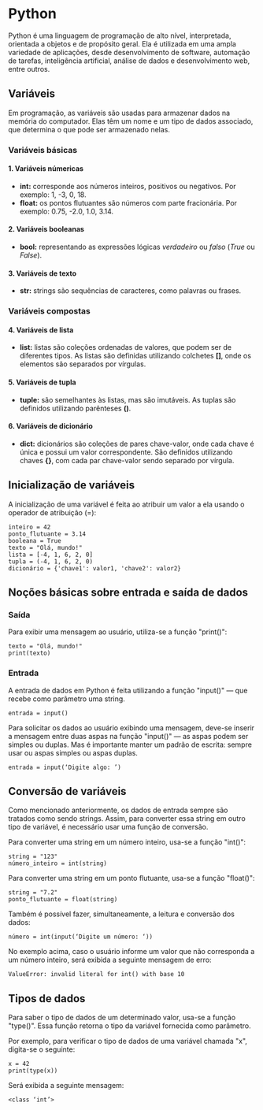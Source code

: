 # **Python**

Python é uma linguagem de programação de alto nível, interpretada, orientada a objetos e de propósito geral. Ela é utilizada em uma ampla variedade de aplicações, desde desenvolvimento de software, automação de tarefas, inteligência artificial, análise de dados e desenvolvimento web, entre outros.

## **Variáveis**

Em programação, as variáveis são usadas para armazenar dados na memória do computador. Elas têm um nome e um tipo de dados associado, que determina o que pode ser armazenado nelas.

### **Variáveis básicas**

#### 1. **Variáveis númericas**
+ **int:** corresponde aos números inteiros, positivos ou negativos. Por exemplo: 1, -3, 0, 18.
+ **float:** os pontos flutuantes são números com parte fracionária. Por exemplo: 0.75, -2.0, 1.0, 3.14.

#### 2. **Variáveis booleanas**
+ **bool:** representando as expressões lógicas *verdadeiro* ou *falso* (*True* ou *False*).

#### 3. **Variáveis de texto**
+ **str:** strings são sequências de caracteres, como palavras ou frases.

### **Variáveis compostas**

#### 4. **Variáveis de lista**
+ **list:** listas são coleções ordenadas de valores, que podem ser de diferentes tipos. As listas são definidas utilizando colchetes **[]**, onde os elementos são separados por vírgulas.

#### 5. **Variáveis de tupla**
+ **tuple:** são semelhantes às listas, mas são imutáveis. As tuplas são definidos utilizando parênteses **()**. 

#### 6. **Variáveis de dicionário**
+ **dict:** dicionários são coleções de pares chave-valor, onde cada chave é única e possui um valor correspondente. São definidos utilizando chaves **{}**, com cada par chave-valor sendo separado por vírgula.

## Inicialização de variáveis

A inicialização de uma variável é feita ao atribuir um valor a ela usando o operador de atribuição (=):

~~~
inteiro = 42
ponto_flutuante = 3.14
booleana = True
texto = "Olá, mundo!"
lista = [-4, 1, 6, 2, 0]
tupla = (-4, 1, 6, 2, 0)
dicionário = {'chave1': valor1, 'chave2': valor2}
~~~

## Noções básicas sobre entrada e saída de dados

### Saída

Para exibir uma mensagem ao usuário, utiliza-se a função "print()":

~~~
texto = "Olá, mundo!"
print(texto)
~~~

### Entrada

A entrada de dados em Python é feita utilizando a função "input()" — que recebe como parâmetro uma string.

~~~
entrada = input()
~~~

Para solicitar os dados ao usuário exibindo uma mensagem, deve-se inserir a mensagem entre duas aspas na função "input()" — as aspas podem ser simples ou duplas. Mas é importante manter um padrão de escrita: sempre usar ou aspas simples ou aspas duplas.

~~~
entrada = input(‘Digite algo: ’)
~~~

## Conversão de variáveis

Como mencionado anteriormente, os dados de entrada sempre são tratados como sendo strings. Assim, para converter essa string em outro tipo de variável, é necessário usar uma função de conversão. 

Para converter uma string em um número inteiro, usa-se a função "int()":

~~~
string = "123"
número_inteiro = int(string)
~~~

Para converter uma string em um ponto flutuante, usa-se a função "float()":

~~~
string = "7.2"
ponto_flutuante = float(string)
~~~

Também é possível fazer, simultaneamente, a leitura e conversão dos dados:

~~~
número = int(input(‘Digite um número: ‘))
~~~

No exemplo acima, caso o usuário informe um valor que não corresponda a um número inteiro, será exibida a seguinte mensagem de erro:

~~~
ValueError: invalid literal for int() with base 10
~~~

## Tipos de dados

Para saber o tipo de dados de um determinado valor, usa-se a função "type()". Essa função retorna o tipo da variável fornecida como parâmetro.

Por exemplo, para verificar o tipo de dados de uma variável chamada "x", digita-se o seguinte:

~~~
x = 42
print(type(x))
~~~

Será exibida a seguinte mensagem:

~~~
<class ‘int’>
~~~

